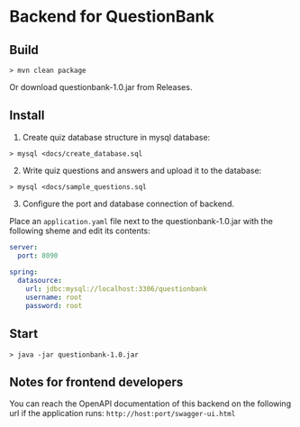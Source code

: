 # Backend for QuestionBank

## Build
```
> mvn clean package
```
Or download questionbank-1.0.jar from Releases.

## Install
1. Create quiz database structure in mysql database:
```
> mysql <docs/create_database.sql
```

2. Write quiz questions and answers and upload it to the database:
```
> mysql <docs/sample_questions.sql
```

3. Configure the port and database connection of backend.

Place an `application.yaml` file next to the questionbank-1.0.jar
with the following sheme and edit its contents:
```yaml
server:
  port: 8090
  
spring:
  datasource:
    url: jdbc:mysql://localhost:3306/questionbank
    username: root
    password: root
```

## Start
```
> java -jar questionbank-1.0.jar 
```

## Notes for frontend developers

You can reach the OpenAPI documentation of this backend on the following url if the application runs:
`http://host:port/swagger-ui.html`
